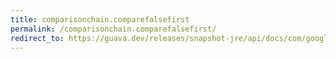 ```yaml
---
title: comparisonchain.comparefalsefirst
permalink: /comparisonchain.comparefalsefirst/
redirect_to: https://guava.dev/releases/snapshot-jre/api/docs/com/google/common/collect/ComparisonChain.html#compareFalseFirst-boolean-boolean-
---
```

